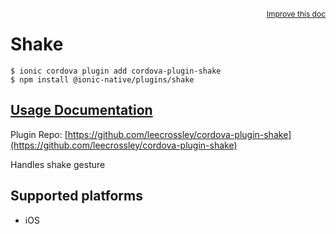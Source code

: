 <a style="float:right;font-size:12px;" href="http://github.com/danielsogl/awesome-cordova-plugins/edit/master/src/@awesome-cordova-plugins/plugins/shake/index.ts#L2">
  Improve this doc
</a>

# Shake

```
$ ionic cordova plugin add cordova-plugin-shake
$ npm install @ionic-native/plugins/shake
```

## [Usage Documentation](https://ionicframework.com/docs/native/shake/)

Plugin Repo: [https://github.com/leecrossley/cordova-plugin-shake](https://github.com/leecrossley/cordova-plugin-shake)

Handles shake gesture

## Supported platforms

- iOS
